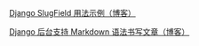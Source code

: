 [Django SlugField 用法示例（博客）](https://www.diandian100.cn/747758eb.html)

[Django 后台支持 Markdown 语法书写文章（博客）](https://www.dusaiphoto.com/article/20/)
